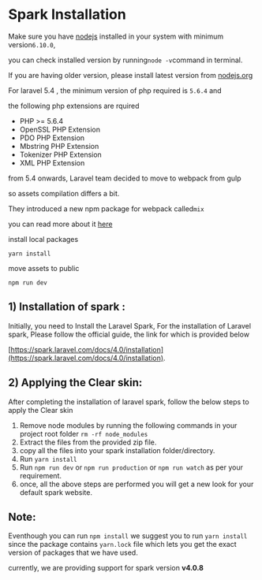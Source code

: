 # Spark Installation

Make sure you have [nodejs](https://www.gitbook.com/book/lorvent/josh/edit#) installed in your system with minimum version`6.10.0`,

you can check installed version by running`node -v`command in terminal.

If you are having older version, please install latest version from [nodejs.org](https://www.gitbook.com/book/lorvent/josh/edit#)

For laravel 5.4 , the minimum version of php required is `5.6.4` and

the following php extensions are rquired

* PHP &gt;= 5.6.4
* OpenSSL PHP Extension
* PDO PHP Extension
* Mbstring PHP Extension
* Tokenizer PHP Extension
* XML PHP Extension

from 5.4 onwards, Laravel team decided to move to webpack from gulp

so assets compilation differs a bit.

They introduced a new npm package for webpack called`mix`

you can read more about it [here](https://www.gitbook.com/book/lorvent/josh/edit#)

install local packages

`yarn install`

move assets to public

`npm run dev`

## 1\) Installation of spark :

Initially, you need to Install the Laravel Spark, For the installation of Laravel spark, Please follow the official guide, the link for which is provided below

[https://spark.laravel.com/docs/4.0/installation](https://spark.laravel.com/docs/4.0/installation).

## 2\) Applying the Clear skin:

After completing the installation of laravel spark, follow the below steps to apply the Clear skin

1. Remove node modules by running the following commands in your project root folder `rm -rf node_modules`
2. Extract the  files from the provided zip file.
3. copy all the files into your spark installation folder/directory.
4. Run `yarn install`
5. Run `npm run dev` or `npm run production` or `npm run watch` as per your requirement.
6. once, all the above steps are performed you will get a new look for your default spark website.

## Note:

Eventhough you can run `npm install` we suggest you to run `yarn install` since the package contains `yarn.lock` file which lets you get the exact version of packages that we have used.

currently, we are providing support for spark version  **v4.0.8** 

